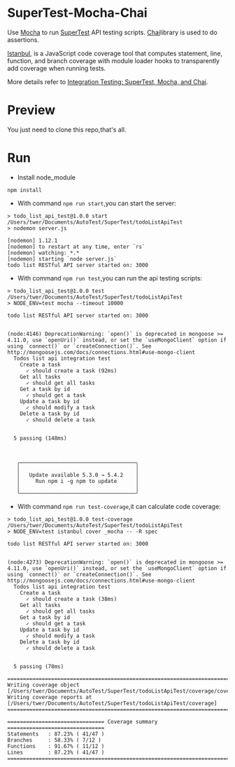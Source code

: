 # SuperTest-Mocha-Chai
Use [Mocha](https://mochajs.org/) to run [SuperTest](https://github.com/visionmedia/supertest) API testing scripts. [Chai](http://chaijs.com/)library is used to do assertions.

[Istanbul](https://github.com/gotwarlost/istanbul), is a JavaScript code coverage tool that computes statement, line, function, and branch coverage with module loader hooks to transparently add coverage when running tests.

More details refer to [Integration Testing: SuperTest, Mocha, and Chai](https://www.codementor.io/olatundegaruba/integration-testing-supertest-mocha-chai-6zbh6sefz).

# Preview

 You just need to  clone this repo,that's all.

# Run
* Install node_module

```
npm install
```

* With command `npm run start`,you can start the server:

```
> todo_list_api_test@1.0.0 start /Users/twer/Documents/AutoTest/SuperTest/todoListApiTest
> nodemon server.js

[nodemon] 1.12.1
[nodemon] to restart at any time, enter `rs`
[nodemon] watching: *.*
[nodemon] starting `node server.js`
todo list RESTful API server started on: 3000

```
* With command `npm run test`,you can run the api testing scripts:

```
> todo_list_api_test@1.0.0 test /Users/twer/Documents/AutoTest/SuperTest/todoListApiTest
> NODE_ENV=test mocha --timeout 10000

todo list RESTful API server started on: 3000


(node:4146) DeprecationWarning: `open()` is deprecated in mongoose >= 4.11.0, use `openUri()` instead, or set the `useMongoClient` option if using `connect()` or `createConnection()`. See http://mongoosejs.com/docs/connections.html#use-mongo-client
  Todos list api integration test
    Create a task
      ✓ should create a task (92ms)
    Get all tasks
      ✓ should get all tasks
    Get a task by id
      ✓ should get a task
    Update a task by id
      ✓ should modify a task
    Delete a task by id
      ✓ should delete a task


  5 passing (148ms)



   ╭─────────────────────────────────────╮
   │                                     │
   │   Update available 5.3.0 → 5.4.2    │
   │     Run npm i -g npm to update      │
   │                                     │
   ╰─────────────────────────────────────╯

```
* With command `npm run test-coverage`,it can calculate code coverage:

```
> todo_list_api_test@1.0.0 test-coverage /Users/twer/Documents/AutoTest/SuperTest/todoListApiTest
> NODE_ENV=test istanbul cover _mocha -- -R spec

todo list RESTful API server started on: 3000


(node:4273) DeprecationWarning: `open()` is deprecated in mongoose >= 4.11.0, use `openUri()` instead, or set the `useMongoClient` option if using `connect()` or `createConnection()`. See http://mongoosejs.com/docs/connections.html#use-mongo-client
  Todos list api integration test
    Create a task
      ✓ should create a task (38ms)
    Get all tasks
      ✓ should get all tasks
    Get a task by id
      ✓ should get a task
    Update a task by id
      ✓ should modify a task
    Delete a task by id
      ✓ should delete a task


  5 passing (78ms)

=============================================================================
Writing coverage object [/Users/twer/Documents/AutoTest/SuperTest/todoListApiTest/coverage/coverage.json]
Writing coverage reports at [/Users/twer/Documents/AutoTest/SuperTest/todoListApiTest/coverage]
=============================================================================

=============================== Coverage summary ===============================
Statements   : 87.23% ( 41/47 )
Branches     : 58.33% ( 7/12 )
Functions    : 91.67% ( 11/12 )
Lines        : 87.23% ( 41/47 )
================================================================================
```

 
